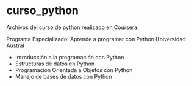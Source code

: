 # curso_python

Archivos del curso de python realizado en Coursera.

Programa Especializado: Aprende a programar con Python
Universidad Austral

* Introducción a la programación con Python
* Estructuras de datos en Python
* Programación Orientada a Objetos con Python
* Manejo de bases de datos con Python
